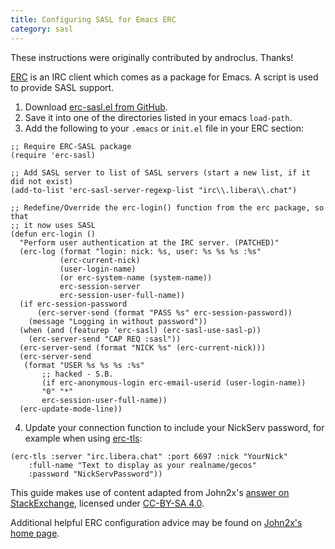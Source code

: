 ```yaml
---
title: Configuring SASL for Emacs ERC
category: sasl
---
```


These instructions were originally contributed by androclus. Thanks!

[ERC](https://www.emacswiki.org/emacs/ERC) is an IRC client which comes as a
package for Emacs. A script is used to provide SASL support.

1. Download [erc-sasl.el from GitHub](https://github.com/syl20bnr/spacemacs/blob/master/layers/%2Bchat/erc/local/erc-sasl/erc-sasl.el).
2. Save it into one of the directories listed in your emacs `load-path`.
3. Add the following to your `.emacs` or `init.el` file in your ERC section:

```elisp
;; Require ERC-SASL package
(require 'erc-sasl)

;; Add SASL server to list of SASL servers (start a new list, if it did not exist)
(add-to-list 'erc-sasl-server-regexp-list "irc\\.libera\\.chat")

;; Redefine/Override the erc-login() function from the erc package, so that
;; it now uses SASL
(defun erc-login ()
  "Perform user authentication at the IRC server. (PATCHED)"
  (erc-log (format "login: nick: %s, user: %s %s %s :%s"
           (erc-current-nick)
           (user-login-name)
           (or erc-system-name (system-name))
           erc-session-server
           erc-session-user-full-name))
  (if erc-session-password
      (erc-server-send (format "PASS %s" erc-session-password))
    (message "Logging in without password"))
  (when (and (featurep 'erc-sasl) (erc-sasl-use-sasl-p))
    (erc-server-send "CAP REQ :sasl"))
  (erc-server-send (format "NICK %s" (erc-current-nick)))
  (erc-server-send
   (format "USER %s %s %s :%s"
       ;; hacked - S.B.
       (if erc-anonymous-login erc-email-userid (user-login-name))
       "0" "*"
       erc-session-user-full-name))
  (erc-update-mode-line))
```

4. Update your connection function to include your NickServ password, for
  example when using [erc-tls](https://www.emacswiki.org/emacs/ErcSSL):

```elisp
(erc-tls :server "irc.libera.chat" :port 6697 :nick "YourNick"
    :full-name "Text to display as your realname/gecos"
    :password "NickServPassword"))
```

This guide makes use of content adapted from John2x's
[answer on StackExchange](https://emacs.stackexchange.com/questions/47572/how-to-open-an-irc-session-using-sasl),
licensed under [CC-BY-SA 4.0](https://creativecommons.org/licenses/by-sa/4.0/).

Additional helpful ERC configuration advice may be found on
[John2x's home page](https://www.john2x.com/emacs.html).
